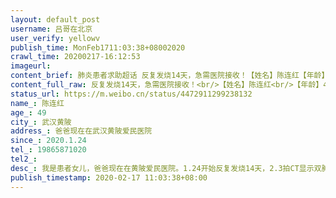 ```yaml
---
layout: default_post
username: 吕哥在北京
user_verify: yellowv
publish_time: MonFeb1711:03:38+08002020
crawl_time: 20200217-16:12:53
imageurl: 
content_brief: 肺炎患者求助超话 反复发烧14天，急需医院接收！【姓名】陈连红【年龄】49【所在城市】武汉黄陂【所在小区、社区】爸爸现在在武汉黄陂爱民医院【患病时间】2020.1.24【联系方式】19865871020【病情描述】我是患者女儿，爸爸现在在黄陂爱民医院。1.24开始反复发烧14天，2.3拍CT显示双肺磨玻 ...全文
content_full_raw: 反复发烧14天，急需医院接收！<br/>【姓名】陈连红<br/>【年龄】49<br/>【所在城市】武汉黄陂<br/>【所在小区、社区】爸爸现在在武汉黄陂爱民医院<br/>【患病时间】2020.1.24<br/>【联系方式】19865871020<br/>【病情描述】我是患者女儿，爸爸现在在黄陂爱民医院。1.24开始反复发烧14天，2.3拍CT显示双肺磨玻璃实变影，之后两次核酸检测结果都为阴性，但是仍然一直呼吸困难，喘气，胸闷，干咳无痰，走路走一会都会喘气。刚刚打电话询问，医生说爸爸蛮严重，双肺烧伤面积很大，最好尽快转到大医院治疗（方舱已经不行），我说打电话给院长，已经申请转院，但床位告急一直无果。由于医生那边很忙，全身穿着防护服抗击疫情，我暂时无法得到最新CT检测图片，只有之前的CT。请求援助！！<adata-url="http://t.cn/ELT0hke"href="http://weibo.com/p/1001018008611000000000000"data-hide=""><spanclass='url-icon'><imgstyle='width:1rem;height:1rem'src='https://h5.sinaimg.cn/upload/2015/09/25/3/timeline_card_small_location_default.png'></span><spanclass="surl-text">北京</span></a>
status_url: https://m.weibo.cn/status/4472911299238132
name_: 陈连红
age_: 49
city_: 武汉黄陂
address_: 爸爸现在在武汉黄陂爱民医院
since_: 2020.1.24
tel_: 19865871020
tel2_: 
desc_: 我是患者女儿，爸爸现在在黄陂爱民医院。1.24开始反复发烧14天，2.3拍CT显示双肺磨玻璃实变影，之后两次核酸检测结果都为阴性，但是仍然一直呼吸困难，喘气，胸闷，干咳无痰，走路走一会都会喘气。刚刚打电话询问，医生说爸爸蛮严重，双肺烧伤面积很大，最好尽快转到大医院治疗（方舱已经不行），我说打电话给院长，已经申请转院，但床位告急一直无果。由于医生那边很忙，全身穿着防护服抗击疫情，我暂时无法得到最新CT检测图片，只有之前的CT。请求援助！！<adata-url="http//t.cn/ELT0hke"href="http//weibo.com/p/1001018008611000000000000"data-hide=""><spanclass='url-icon'><imgstyle='width1rem;height1rem'src='https//h5.sinaimg.cn/upload/2015/09/25/3/timeline_card_small_location_default.png'></span><spanclass="surl-text">北京</span></a>
publish_timestamp: 2020-02-17 11:03:38+08:00
---
```

